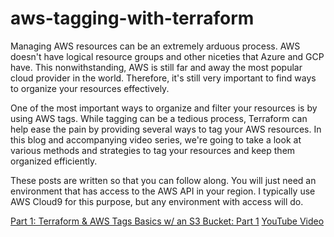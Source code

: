 # aws-tagging-with-terraform

Managing AWS resources can be an extremely arduous process. AWS doesn't have logical resource groups and other niceties that Azure and GCP have. This nonwithstanding, AWS is still far and away the most popular cloud provider in the world. Therefore, it's still very important to find ways to organize your resources effectively.

One of the most important ways to organize and filter your resources is by using AWS tags. While tagging can be a tedious process, Terraform can help ease the pain by providing several ways to tag your AWS resources. In this blog and accompanying video series, we're going to take a look at various methods and strategies to tag your resources and keep them organized efficiently.

These posts are written so that you can follow along. You will just need an environment that has access to the AWS API in your region. I typically use AWS Cloud9 for this purpose, but any environment with access will do.

[Part 1: Terraform & AWS Tags Basics w/ an S3 Bucket: Part 1](https://www.cloudforecast.io/blog/terraform-s3-bucket-aws-tags/)
[YouTube Video](https://youtu.be/-U6k0eQSVfc)
